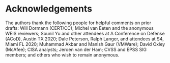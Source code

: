 # Acknowledgements

The authors thank the following people for helpful comments on prior drafts: Will Dormann (CERT/CC); 
Michel van Eeten and the anonymous WEIS reviewers; 
Sounil Yu and other attendees at A Conference on Defense (ACoD), Austin TX 2020; 
Dale Peterson, Ralph Langer, and attendees at S4, Miami FL 2020; 
Muhammad Akbar and Manish Gaur (VMWare); 
David Oxley (McAfee);
CISA analysts;
Jeroen van der Ham;
CVSS and EPSS SIG members;
and others who wish to remain anonymous.

